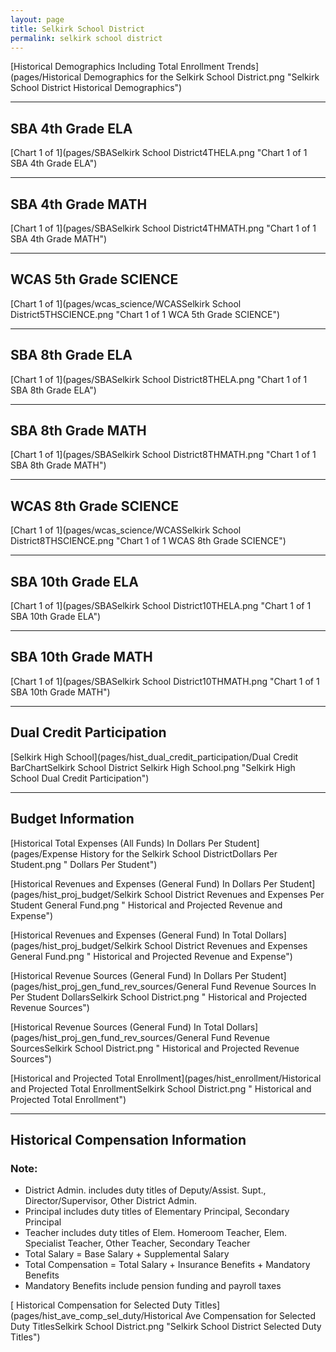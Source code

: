 ```yaml
---
layout: page
title: Selkirk School District
permalink: selkirk school district
---
```



[Historical Demographics Including Total Enrollment Trends](pages/Historical Demographics for the Selkirk School District.png "Selkirk School District Historical Demographics")

___

## SBA 4th Grade ELA

[Chart 1 of 1](pages/SBASelkirk School District4THELA.png "Chart 1 of 1 SBA 4th Grade ELA")


___

## SBA 4th Grade MATH

[Chart 1 of 1](pages/SBASelkirk School District4THMATH.png "Chart 1 of 1 SBA 4th Grade MATH")


___

## WCAS 5th Grade SCIENCE

[Chart 1 of 1](pages/wcas_science/WCASSelkirk School District5THSCIENCE.png "Chart 1 of 1 WCA 5th Grade SCIENCE")


___

## SBA 8th Grade ELA

[Chart 1 of 1](pages/SBASelkirk School District8THELA.png "Chart 1 of 1 SBA 8th Grade ELA")


___

## SBA 8th Grade MATH

[Chart 1 of 1](pages/SBASelkirk School District8THMATH.png "Chart 1 of 1 SBA 8th Grade MATH")


___

## WCAS 8th Grade SCIENCE

[Chart 1 of 1](pages/wcas_science/WCASSelkirk School District8THSCIENCE.png "Chart 1 of 1 WCAS 8th Grade SCIENCE")


___

## SBA 10th Grade ELA

[Chart 1 of 1](pages/SBASelkirk School District10THELA.png "Chart 1 of 1 SBA 10th Grade ELA")


___

## SBA 10th Grade MATH

[Chart 1 of 1](pages/SBASelkirk School District10THMATH.png "Chart 1 of 1 SBA 10th Grade MATH")


___

## Dual Credit Participation

[Selkirk High School](pages/hist_dual_credit_participation/Dual Credit BarChartSelkirk School District Selkirk High School.png "Selkirk High School Dual Credit Participation")


___

## Budget Information

[Historical Total Expenses (All Funds) In Dollars Per Student](pages/Expense History for the Selkirk School DistrictDollars Per Student.png " Dollars Per Student")

[Historical Revenues and Expenses (General Fund) In Dollars Per Student](pages/hist_proj_budget/Selkirk School District Revenues and Expenses Per Student General Fund.png " Historical and Projected Revenue and Expense")

[Historical Revenues and Expenses (General Fund) In Total Dollars](pages/hist_proj_budget/Selkirk School District Revenues and Expenses General Fund.png " Historical and Projected Revenue and Expense")

[Historical Revenue Sources (General Fund) In Dollars Per Student](pages/hist_proj_gen_fund_rev_sources/General Fund Revenue Sources In Per Student DollarsSelkirk School District.png " Historical and Projected Revenue Sources")

[Historical Revenue Sources (General Fund) In Total Dollars](pages/hist_proj_gen_fund_rev_sources/General Fund Revenue SourcesSelkirk School District.png " Historical and Projected Revenue Sources")

[Historical and Projected Total Enrollment](pages/hist_enrollment/Historical and Projected Total EnrollmentSelkirk School District.png " Historical and Projected Total Enrollment")


___

## Historical Compensation Information
### Note:
- District Admin. includes duty titles of Deputy/Assist. Supt., Director/Supervisor, Other District Admin.
- Principal includes duty titles of Elementary Principal, Secondary Principal
- Teacher includes duty titles of Elem. Homeroom Teacher, Elem. Specialist Teacher, Other Teacher, Secondary Teacher
- Total Salary = Base Salary + Supplemental Salary
- Total Compensation = Total Salary + Insurance Benefits + Mandatory Benefits
- Mandatory Benefits include pension funding and payroll taxes

[ Historical Compensation for Selected Duty Titles](pages/hist_ave_comp_sel_duty/Historical Ave Compensation for Selected Duty TitlesSelkirk School District.png "Selkirk School District Selected Duty Titles")

